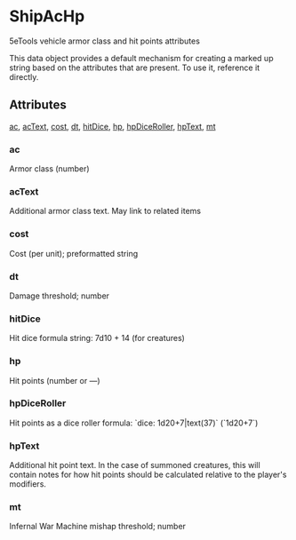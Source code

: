 # ShipAcHp

5eTools vehicle armor class and hit points attributes

This data object provides a default mechanism for creating
a marked up string based on the attributes that are present.
To use it, reference it directly.

## Attributes

[ac](#ac), [acText](#actext), [cost](#cost), [dt](#dt), [hitDice](#hitdice), [hp](#hp), [hpDiceRoller](#hpdiceroller), [hpText](#hptext), [mt](#mt)


### ac

Armor class (number)

### acText

Additional armor class text. May link to related items

### cost

Cost (per unit); preformatted string

### dt

Damage threshold; number

### hitDice

Hit dice formula string: 7d10 + 14 (for creatures)

### hp

Hit points (number or —)

### hpDiceRoller

Hit points as a dice roller formula:
\`dice: 1d20+7|text(37)\` (\`1d20+7\`)

### hpText

Additional hit point text.
In the case of summoned creatures, this will contain notes for how hit points
should be calculated relative to the player's modifiers.

### mt

Infernal War Machine mishap threshold; number
